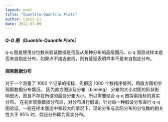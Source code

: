 ```yaml
---
layout: post
title: "Quantile-Quantile Plots"
author: Cetus Li
date: 2022-07-09
---
```


#### *Q-Q 图（Quantile-Quantile Plots）*
q-q 图是使用分位数来验证数据是否服从某种分布的高级图形。q-q 图测试样本是否来自指定分布，如果点不接近直线，则有证据表明样本不是来自指定分布。

#### 探索数据分布
对于一个测量了 1000 个记录的指标，先把这 1000 个数按序排列，用直方图初步观察数据分布情况。
因为直方图涉及分箱（binning）,分箱的大小对图的形状影响很大，而且不存在所谓的最佳分箱大小。所以需要结合 q-q 图探索指标的真实分布。
在初步观察数据分布后，对分布进行假设，针对每一种假设分布进行 q-q 图验证。一般在样本量适中和较大的情况下，理论分布与实际分布的分位数的相关性大于 95% 时，假设分布即为真实分布。
